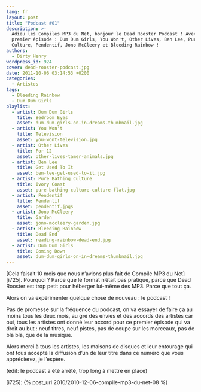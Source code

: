 ```yaml
---
lang: fr
layout: post
title: "Podcast #01"
description: >-
  Adieu les Compiles MP3 du Net, bonjour le Dead Rooster Podcast ! Avec pour ce
  premier épisode : Dum Dum Girls, You Won't, Other Lives, Ben Lee, Pure Bathing
  Culture, Pendentif, Jono McCleery et Bleeding Rainbow !
authors:
  - Dirty Henry
wordpress_id: 924
cover: dead-rooster-podcast.jpg
date: 2011-10-06 03:14:53 +0200
categories:
  - Artistes
tags:
  - Bleeding Rainbow
  - Dum Dum Girls
playlist:
  - artist: Dum Dum Girls
    title: Bedroom Eyes
    asset: dum-dum-girls-on-in-dreams-thumbnail.jpg
  - artist: You Won't
    title: Television
    asset: you-wont-television.jpg
  - artist: Other Lives
    title: For 12
    asset: other-lives-tamer-animals.jpg
  - artist: Ben Lee
    title: Get Used To It
    asset: ben-lee-get-used-to-it.jpg
  - artist: Pure Bathing Culture
    title: Ivory Coast
    asset: pure-bathing-culture-culture-flat.jpg
  - artist: Pendentif
    title: Pendentif
    asset: pendentif.jpgs
  - artist: Jono McCleery
    title: Garden
    asset: jono-mccleery-garden.jpg
  - artist: Bleeding Rainbow
    title: Dead End
    asset: reading-rainbow-dead-end.jpg
  - artist: Dum Dum Girls
    title: Coming Down
    asset: dum-dum-girls-on-in-dreams-thumbnail.jpg
---
```


[Cela faisait 10 mois que nous n’avions plus fait de Compile MP3 du Net][i725].
Pourquoi ? Parce que le format n’était pas pratique, parce que Dead Rooster est
trop petit pour héberger lui-même des MP3. Parce que tout ça.

Alors on va expérimenter quelque chose de nouveau : le podcast !

Pas de promesse sur la fréquence du podcast, on va essayer de faire ça au moins
tous les deux mois, au gré des envies et des accords des artistes car oui, tous
les artistes ont donné leur accord pour ce premier épisode qui va droit au but :
neuf titres, neuf pistes, pas de coupe sur les morceaux, pas de bla bla, que de
la musique.

Alors merci à tous les artistes, les maisons de disques et leur entourage qui
ont tous accepté la diffusion d’un de leur titre dans ce numéro que vous
apprécierez, je l’espère.

(edit: le podcast a été arrêté, trop long à mettre en place)

[i725]: {% post_url 2010/2010-12-06-compile-mp3-du-net-08 %}
